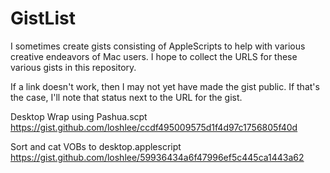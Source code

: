 # GistList
I sometimes create gists consisting of AppleScripts to help with various creative endeavors of Mac users. I hope to collect the URLS for these various gists in this repository.

If a link doesn't work, then I may not yet have made the gist public. If that's the case, I'll note that status next to the URL for the gist.

Desktop Wrap using Pashua.scpt
https://gist.github.com/loshlee/ccdf495009575d1f4d97c1756805f40d

Sort and cat VOBs to desktop.applescript
https://gist.github.com/loshlee/59936434a6f47996ef5c445ca1443a62
